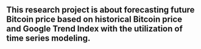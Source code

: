 ## This research project is about forecasting future Bitcoin price based on historical Bitcoin price and Google Trend Index with the utilization of time series modeling.
